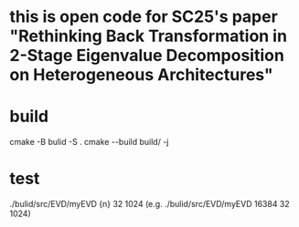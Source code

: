 # this is open code for SC25's paper "Rethinking Back Transformation in 2-Stage Eigenvalue Decomposition on Heterogeneous Architectures"

# build
cmake -B bulid -S .
cmake --build build/ -j

# test
./bulid/src/EVD/myEVD {n} 32 1024 (e.g. ./bulid/src/EVD/myEVD 16384 32 1024) 

